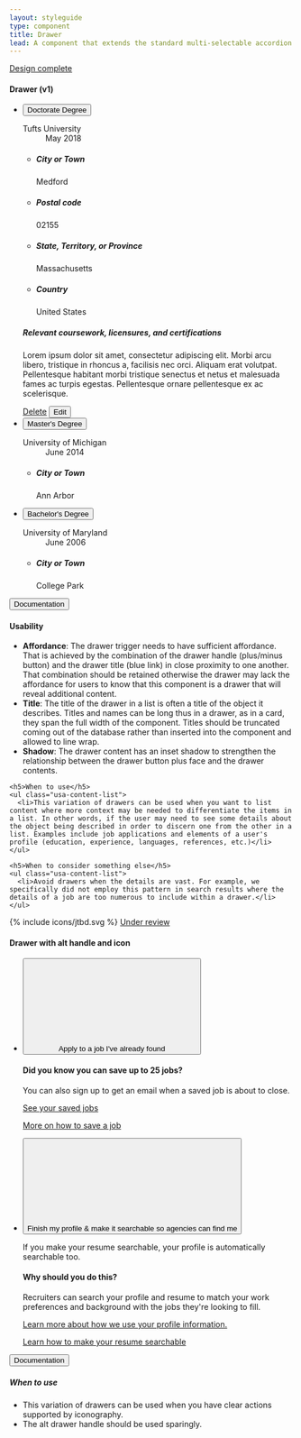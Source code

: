 ```yaml
---
layout: styleguide
type: component
title: Drawer
lead: A component that extends the standard multi-selectable accordion with distinct visual styling to handle a drawer face and larger, more complex drawer contents.
---
```


<a href="{{ site.baseurl }}/getting-started/#maturity" class="usa-label maturity design_complete">
  Design complete
</a>

<h4 class="usa-heading-alt" id="drawer-v1">Drawer (v1)</h4>
<div class="preview compact" id="code-1">
  <ul class="usa-accordion-bordered usajobs-drawers" aria-multiselectable="true">
    <li class="usajobs-drawer">
      <button class="usa-accordion-button usajobs-drawer-button" aria-expanded="true" aria-controls="b-a1">
        Doctorate Degree
      </button>
      <dl class="usajobs-drawer-face">
        <dt>Tufts University</dt>
        <dd>May 2018</dd>
      </dl>
      <div id="b-a1" class="usa-accordion-content usajobs-drawer-content">
        <div class="usajobs-grid">
          <div class="usajobs-width-one-half">
            <ul class="usajobs-drawer-content__list">
              <li class="usajobs-drawer-content__item">
                <h5 class="usajobs-drawer-content__item-label">
                  City or Town
                </h5>
                <p>
                  Medford
                </p>
              </li>
              <li class="usajobs-drawer-content__item">
                <h5 class="usajobs-drawer-content__item-label">
                  Postal code
                </h5>
                <p>
                  02155
                </p>
              </li>
            </ul>
          </div>
          <div class="usajobs-width-one-half">
            <ul class="usajobs-drawer-content__list">
              <li class="usajobs-drawer-content__item">
                <h5 class="usajobs-drawer-content__item-label">
                  State, Territory, or Province
                </h5>
                <p>
                  Massachusetts
                </p>
              </li>
              <li class="usajobs-drawer-content__item">
                <h5 class="usajobs-drawer-content__item-label">
                  Country
                </h5>
                <p>
                  United States
                </p>
              </li>
            </ul>
          </div>
        </div>
        <div class="usajobs-grid">
          <div class="usajobs-width-one-whole">
            <h5 class="usajobs-drawer-content__item-label">
              Relevant coursework, licensures, and certifications
            </h5>
            <p class="usajobs-drawer-content__item-content">
              Lorem ipsum dolor sit amet, consectetur adipiscing elit. Morbi arcu libero, tristique in rhoncus a, facilisis nec orci. Aliquam erat volutpat. Pellentesque habitant morbi tristique senectus et netus et malesuada fames ac turpis egestas. Pellentesque ornare pellentesque ex ac scelerisque.
            </p>
          </div>
        </div>
        <div class="usajobs-button-bar--split">
          <div class="usajobs-button-bar__body">
            <a id="btn-delete" class="usajobs-button-bar__delete" href="#open-modal">Delete</a>
            <button id="btn-edit-education" class="usa-button usajobs-button-bar__edit">Edit</button>
          </div>
        </div>
      </div>
    </li>
    <li class="usajobs-drawer">
      <button class="usa-accordion-button usajobs-drawer-button" aria-expanded="false" aria-controls="b-a2">
        Master's Degree
      </button>
      <dl class="usajobs-drawer-face">
        <dt>University of Michigan</dt>
        <dd>June 2014</dd>
      </dl>
      <div id="b-a2" class="usa-accordion-content usajobs-drawer-content">
        <ul class="usajobs-drawer-content__list">
          <li class="usajobs-drawer-content__item">
            <h5 class="usajobs-drawer-content__item-label">
              City or Town
            </h5>
            <p>
              Ann Arbor
            </p>
          </li>
        </ul>
      </div>
    </li>
    <li class="usajobs-drawer">
      <button class="usa-accordion-button usajobs-drawer-button" aria-expanded="false" aria-controls="b-a3">
        Bachelor's Degree
      </button>
      <dl class="usajobs-drawer-face">
        <dt>University of Maryland</dt>
        <dd>June 2006</dd>
      </dl>
      <div id="b-a3" class="usa-accordion-content usajobs-drawer-content">
        <ul class="usajobs-drawer-content__list">
          <li class="usajobs-drawer-content__item">
            <h5 class="usajobs-drawer-content__item-label">
              City or Town
            </h5>
            <p>
              College Park
            </p>
          </li>
        </ul>
      </div>
    </li>
  </ul>
</div>

<div class="usa-accordion-bordered usa-accordion-docs">
  <button class="usa-button-unstyled usa-accordion-button"
      aria-expanded="true" aria-controls="doc-1">
    Documentation
  </button>
  <div id="doc-1" aria-hidden="false" class="usa-accordion-content">
    <h4 class="usa-heading">Usability</h4>
    <ul class="usa-content-list">
      <li><strong>Affordance</strong>: The drawer trigger needs to have sufficient affordance. That is achieved by the combination of the drawer handle (plus/minus button) and the drawer title (blue link) in close proximity to one another. That combination should be retained otherwise the drawer may lack the affordance for users to know that this component is a drawer that will reveal additional content.</li>
      <li><strong>Title</strong>: The title of the drawer in a list is often a title of the object it describes. Titles and names can be long thus in a drawer, as in a card, they span the full width of the component. Titles should be truncated coming out of the database rather than inserted into the component and allowed to line wrap.</li>
      <li><strong>Shadow</strong>: The drawer content has an inset shadow to strengthen the relationship between the drawer button plus face and the drawer contents.</li>
    </ul>

    <h5>When to use</h5>
    <ul class="usa-content-list">
      <li>This variation of drawers can be used when you want to list content where more context may be needed to differentiate the items in a list. In other words, if the user may need to see some details about the object being described in order to discern one from the other in a list. Examples include job applications and elements of a user's profile (education, experience, languages, references, etc.)</li>
    </ul>

    <h5>When to consider something else</h5>
    <ul class="usa-content-list">
      <li>Avoid drawers when the details are vast. For example, we specifically did not employ this pattern in search results where the details of a job are too numerous to include within a drawer.</li>
    </ul>
  </div>
</div>

{% include icons/jtbd.svg %}
<a href="{{ site.baseurl }}/getting-started/#maturity" class="usa-label maturity under_review">
  Under review
</a>
<h4 class="usa-heading-alt" id="drawer-with-icon">Drawer with alt handle and icon</h4>
<div class="preview compact" id="code-2">
  <ul class="usa-accordion usajobs-drawers">
    <li class="usajobs-drawer">
      <button class="usa-accordion-button usajobs-drawer-button usajobs-drawer-button--with-icon usajobs-drawer-button--alt-handle has-no-face" aria-expanded="true" aria-controls="apply">
        <div class="usajobs-drawer-button--with-icon__figure">
          <svg class="usajobs-icon">
            <use xlink:href="#apply-to-a-job-ive-already-found"></use>
          </svg>
        </div>
        <div class="usajobs-drawer-button--with-icon__button-text">
          Apply to a job I've already found
        </div>
      </button>
      <div id="apply" class="usa-accordion-content usajobs-drawer-content">
        <h4>Did you know you can save up to 25 jobs?</h4>
        <p>
          You can also sign up to get an email when a saved job is about to close.
        </p>
        <p>
          <a href="https://www.usajobs.gov/Applicant/ProfileDashboard/Home/?c=saved-job" class="usa-button">
            See your saved jobs
          </a>
        </p>
        <p>
          <a href="https://www.usajobs.gov/Help/how-to/job-announcement/save/">
            More on how to save a job
          </a>
        </p>
      </div>
    </li>
    <li class="usajobs-drawer">
      <button class="usa-accordion-button usajobs-drawer-button usajobs-drawer-button--with-icon usajobs-drawer-button--alt-handle has-no-face" aria-expanded="false" aria-controls="finish">
        <div class="usajobs-drawer-button--with-icon__figure">
          <svg class="usajobs-icon">
            <use xlink:href="#profile"></use>
          </svg>
        </div>
        <div class="usajobs-drawer-button--with-icon__button-text">
          Finish my profile &amp; make it searchable so agencies can find me
        </div>
      </button>
      <div id="finish" class="usa-accordion-content usajobs-drawer-content">
        <p>
          If you make your resume searchable, your profile is automatically searchable too.
        </p>
        <h4>Why should you do this?</h4>
        <p>
          Recruiters can search your profile and resume to match your work preferences and background with the jobs they're looking to fill.
        </p>
        <p>
          <a href="https://www.usajobs.gov/Help/faq/search/profile/">
            Learn more about how we use your profile information.
          </a>
        </p>
        <p>
          <a href="https://www.usajobs.gov/Help/how-to/account/documents/resume/searchable/">
            Learn how to make your resume searchable
          </a>
        </p>
      </div>
    </li>
  </ul>
</div>

<div class="usa-accordion-bordered usa-accordion-docs">
  <button class="usa-button-unstyled usa-accordion-button"
      aria-expanded="true" aria-controls="doc-2">
    Documentation
  </button>
  <div id="doc-2" aria-hidden="false" class="usa-accordion-content">
    <h5>When to use</h5>
    <ul class="usa-content-list">
      <li>This variation of drawers can be used when you have clear actions supported by iconography.</li>
      <li>The alt drawer handle should be used sparingly.</li>
    </ul>
  </div>
</div>
